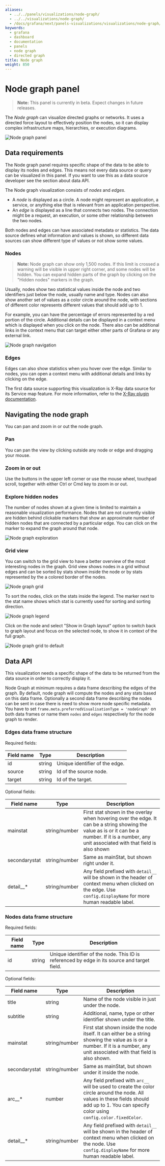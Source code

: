 ```yaml
---
aliases:
  - ../../panels/visualizations/node-graph/
  - ../../visualizations/node-graph/
  - /docs/grafana/next/panels-visualizations/visualizations/node-graph/
keywords:
  - grafana
  - dashboard
  - documentation
  - panels
  - node graph
  - directed graph
title: Node graph
weight: 850
---
```


# Node graph panel

> **Note:** This panel is currently in beta. Expect changes in future releases.

The _Node graph_ can visualize directed graphs or networks. It uses a directed force layout to effectively position the nodes, so it can display complex infrastructure maps, hierarchies, or execution diagrams.

![Node graph panel](/static/img/docs/node-graph/node-graph-8-0.png "Node graph")

## Data requirements

The Node graph panel requires specific shape of the data to be able to display its nodes and edges. This means not every data source or query can be visualized in this panel. If you want to use this as a data source developer see the section about data API.

The Node graph visualization consists of _nodes_ and _edges_.

- A _node_ is displayed as a circle. A node might represent an application, a service, or anything else that is relevant from an application perspective.
- An _edge_ is displayed as a line that connects two nodes. The connection might be a request, an execution, or some other relationship between the two nodes.

Both nodes and edges can have associated metadata or statistics. The data source defines what information and values is shown, so different data sources can show different type of values or not show some values.

### Nodes

> **Note:** Node graph can show only 1,500 nodes. If this limit is crossed a warning will be visible in upper right corner, and some nodes will be hidden. You can expand hidden parts of the graph by clicking on the "Hidden nodes" markers in the graph.

Usually, nodes show two statistical values inside the node and two identifiers just below the node, usually name and type. Nodes can also show another set of values as a color circle around the node, with sections of different color represents different values that should add up to 1.

For example, you can have the percentage of errors represented by a red portion of the circle. Additional details can be displayed in a context menu which is displayed when you click on the node. There also can be additional links in the context menu that can target either other parts of Grafana or any external link.

![Node graph navigation](/static/img/docs/node-graph/node-graph-navigation-7-4.gif "Node graph navigation")

### Edges

Edges can also show statistics when you hover over the edge. Similar to nodes, you can open a context menu with additional details and links by clicking on the edge.

The first data source supporting this visualization is X-Ray data source for its Service map feature. For more information, refer to the [X-Ray plugin documentation](https://grafana.com/grafana/plugins/grafana-x-ray-datasource).

## Navigating the node graph

You can pan and zoom in or out the node graph.

### Pan

You can pan the view by clicking outside any node or edge and dragging your mouse.

### Zoom in or out

Use the buttons in the upper left corner or use the mouse wheel, touchpad scroll, together with either Ctrl or Cmd key to zoom in or out.

### Explore hidden nodes

The number of nodes shown at a given time is limited to maintain a reasonable visualization performance. Nodes that are not currently visible are hidden behind clickable markers that show an approximate number of hidden nodes that are connected by a particular edge. You can click on the marker to expand the graph around that node.

![Node graph exploration](/static/img/docs/node-graph/node-graph-exploration-8-0.png "Node graph exploration")

### Grid view

You can switch to the grid view to have a better overview of the most interesting nodes in the graph. Grid view shows nodes in a grid without edges and can be sorted by stats shown inside the node or by stats represented by the a colored border of the nodes.

![Node graph grid](/static/img/docs/node-graph/node-graph-grid-8-0.png "Node graph grid")

To sort the nodes, click on the stats inside the legend. The marker next to the stat name shows which stat is currently used for sorting and sorting direction.

![Node graph legend](/static/img/docs/node-graph/node-graph-legend-8-0.png "Node graph legend")

Click on the node and select "Show in Graph layout" option to switch back to graph layout and focus on the selected node, to show it in context of the full graph.

![Node graph grid to default](/static/img/docs/node-graph/node-graph-grid-to-default-8-0.png "Node graph grid to default")

## Data API

This visualization needs a specific shape of the data to be returned from the data source in order to correctly display it.

Node Graph at minimum requires a data frame describing the edges of the graph. By default, node graph will compute the nodes and any stats based on this data frame. Optionally a second data frame describing the nodes can be sent in case there is need to show more node specific metadata. You have to set `frame.meta.preferredVisualisationType = 'nodeGraph'` on both data frames or name them `nodes` and `edges` respectively for the node graph to render.

### Edges data frame structure

Required fields:

| Field name | Type   | Description                    |
| ---------- | ------ | ------------------------------ |
| id         | string | Unique identifier of the edge. |
| source     | string | Id of the source node.         |
| target     | string | Id of the target.              |

Optional fields:

| Field name    | Type          | Description                                                                                                                                                                                         |
| ------------- | ------------- | --------------------------------------------------------------------------------------------------------------------------------------------------------------------------------------------------- |
| mainstat      | string/number | First stat shown in the overlay when hovering over the edge. It can be a string showing the value as is or it can be a number. If it is a number, any unit associated with that field is also shown |
| secondarystat | string/number | Same as mainStat, but shown right under it.                                                                                                                                                         |
| detail\_\_\*  | string/number | Any field prefixed with `detail__` will be shown in the header of context menu when clicked on the edge. Use `config.displayName` for more human readable label.                                    |

### Nodes data frame structure

Required fields:

| Field name | Type   | Description                                                                                  |
| ---------- | ------ | -------------------------------------------------------------------------------------------- |
| id         | string | Unique identifier of the node. This ID is referenced by edge in its source and target field. |

Optional fields:

| Field name    | Type          | Description                                                                                                                                                                                    |
| ------------- | ------------- | ---------------------------------------------------------------------------------------------------------------------------------------------------------------------------------------------- |
| title         | string        | Name of the node visible in just under the node.                                                                                                                                               |
| subtitle      | string        | Additional, name, type or other identifier shown under the title.                                                                                                                              |
| mainstat      | string/number | First stat shown inside the node itself. It can either be a string showing the value as is or a number. If it is a number, any unit associated with that field is also shown.                  |
| secondarystat | string/number | Same as mainStat, but shown under it inside the node.                                                                                                                                          |
| arc\_\_\*     | number        | Any field prefixed with `arc__` will be used to create the color circle around the node. All values in these fields should add up to 1. You can specify color using `config.color.fixedColor`. |
| detail\_\_\*  | string/number | Any field prefixed with `detail__` will be shown in the header of context menu when clicked on the node. Use `config.displayName` for more human readable label.                               |
